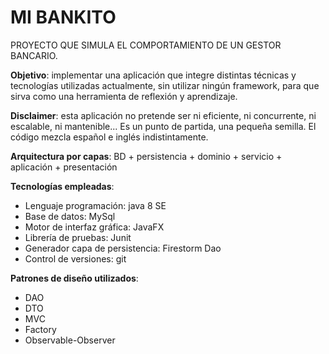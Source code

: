 # MI BANKITO
PROYECTO QUE SIMULA EL COMPORTAMIENTO DE UN GESTOR BANCARIO.

**Objetivo**: implementar una aplicación que integre distintas técnicas y tecnologías utilizadas actualmente, sin utilizar ningún framework, para que sirva como una herramienta de reflexión y aprendizaje.

**Disclaimer**: esta aplicación no pretende ser ni eficiente, ni concurrente, ni escalable, ni mantenible... Es un punto de partida, una pequeña semilla. El código mezcla español e inglés indistintamente.

**Arquitectura por capas**: BD + persistencia + dominio + servicio + aplicación + presentación

**Tecnologías empleadas**: 
- Lenguaje programación: java 8 SE
- Base de datos: MySql
- Motor de interfaz gráfica: JavaFX
- Librería de pruebas: Junit
- Generador capa de persistencia: Firestorm Dao
- Control de versiones: git

**Patrones de diseño utilizados**: 
- DAO
- DTO
- MVC
- Factory
- Observable-Observer
